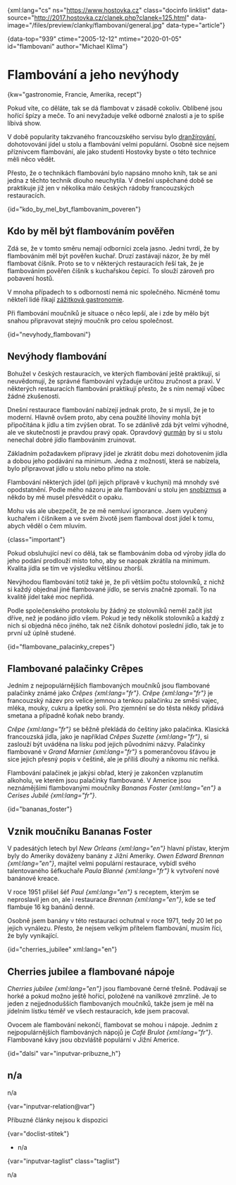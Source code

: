 
{xml:lang="cs" ns="https://www.hostovka.cz" class="docinfo linklist" data-source="http://2017.hostovka.cz/clanek.php?clanek=125.html" data-image="/files/preview/clanky/flambovani/general.jpg" data-type="article"}

{data-top="939" ctime="2005-12-12" mtime="2020-01-05" id="flambovani" author="Michael Klíma"}

# Flambování a jeho nevýhody

<!-- generated attribute kw by user_updatekw.sh on 2020-07-05, do not edit -->

{kw="gastronomie, Francie, Amerika, recept"}

Pokud víte, co děláte, tak se dá flambovat v zásadě cokoliv. Oblíbené jsou hořící špízy a meče. To ani nevyžaduje velké odborné znalosti a je to spíše líbivá show.

V době popularity takzvaného francouzského servisu bylo [dranžírování][1], dohotovování jídel u stolu a flambování velmi populární. Osobně sice nejsem příznivcem flambování, ale jako studenti Hostovky byste o této technice měli něco vědět.

Přesto, že o technikách flambování bylo napsáno mnoho knih, tak se ani jedna z těchto technik dlouho neuchytila. V dnešní uspěchané době se praktikuje již jen v několika málo českých rádoby francouzských restauracích.

{id="kdo\_by\_mel\_byt\_flambovanim_poveren"}

## Kdo by měl být flambováním pověřen

Zdá se, že v tomto směru nemají odborníci zcela jasno. Jedni tvrdí, že by flambováním měl být pověřen kuchař. Druzí zastávají názor, že by měl flambovat číšník. Proto se to v některých restauracích řeší tak, že je flambováním pověřen číšník s kuchařskou čepicí. To slouží zároveň pro pobavení hostů.

V mnoha případech to s odborností nemá nic společného. Nicméně tomu někteří lidé říkají [zážitková gastronomie][2].

Při flambování moučníků je situace o něco lepší, ale i zde by mělo být snahou připravovat stejný moučník pro celou společnost.

{id="nevyhody_flambovani"}

## Nevýhody flambování

Bohužel v českých restauracích, ve kterých flambování ještě praktikují, si neuvědomují, že správné flambování vyžaduje určitou zručnost a praxi. V některých restauracích flambování praktikují přesto, že s ním nemají vůbec žádné zkušenosti.

Dnešní restaurace flambování nabízejí jednak proto, že si myslí, že je to moderní. Hlavně ovšem proto, aby cena použité lihoviny mohla být připočítána k jídlu a tím zvýšen obrat. To se zdánlivě zdá být velmi výhodné, ale ve skutečnosti je pravdou pravý opak. Opravdový [gurmán][3] by si u stolu nenechal dobré jídlo flambováním zruinovat.

Základním požadavkem přípravy jídel je zkrátit dobu mezi dohotovením jídla a dobou jeho podávání na minimum. Jedna z možností, která se nabízela, bylo připravovat jídlo u stolu nebo přímo na stole.

Flambování některých jídel (při jejich přípravě v kuchyni) má mnohdy své opodstatnění. Podle mého názoru je ale flambování u stolu jen [snobizmus][4] a někdo by mě musel přesvědčit o opaku.

Mohu vás ale ubezpečit, že ze mě nemluví ignorance. Jsem vyučený kuchařem i číšníkem a ve svém životě jsem flamboval dost jídel k tomu, abych věděl o čem mluvím.

{class="important"}

Pokud obsluhující neví co dělá, tak se flambováním doba od výroby jídla do jeho podání prodlouží místo toho, aby se naopak zkrátila na minimum. Kvalita jídla se tím ve výsledku většinou zhorší.

Nevýhodou flambování totiž také je, že při větším počtu stolovníků, z nichž si každý objednal jiné flambované jídlo, se servis značně zpomalí. To na kvalitě jídel také moc nepřidá.

Podle společenského protokolu by žádný ze stolovníků neměl začít jíst dříve, než je podáno jídlo všem. Pokud je tedy několik stolovníků a každý z nich si objedná něco jiného, tak než číšník dohotoví poslední jídlo, tak je to první už úplně studené.

{id="flambovane\_palacinky\_crepes"}

## Flambované palačinky Crêpes

Jedním z nejpopulárnějších flambovaných moučníků jsou flambované palačinky známé jako _Crêpes {xml:lang="fr"}_. _Crêpe {xml:lang="fr"}_ je francouzský název pro velice jemnou a tenkou palačinku ze směsi vajec, mléka, mouky, cukru a špetky soli. Pro zjemnění se do těsta někdy přidává smetana a případně koňak nebo brandy.

_Crêpe {xml:lang="fr"}_ se běžně překládá do češtiny jako palačinka. Klasická francouzská jídla, jako je například _Crêpes Suzette {xml:lang="fr"}_, si zaslouží být uváděna na lísku pod jejich původními názvy. Palačinky flambované v _Grand Marnier {xml:lang="fr"}_ s pomerančovou šťávou je sice jejich přesný popis v češtině, ale je příliš dlouhý a nikomu nic neříká.

Flambování palačinek je jakýsi obřad, který je zakončen vzplanutím alkoholu, ve kterém jsou palačinky flambované. V Americe jsou neznámějšími flambovanými moučníky _Bananas Foster {xml:lang="en"}_ a _Cerises Jubilé {xml:lang="fr"}_.

{id="bananas_foster"}

## Vznik moučníku Bananas Foster

V padesátých letech byl _New Orleans {xml:lang="en"}_ hlavní přístav, kterým byly do Ameriky dováženy banány z Jižní Ameriky. _Owen Edward Brennan {xml:lang="en"}_, majitel velmi populární restaurace, vybídl svého talentovaného šéfkuchaře _Paula Blanné {xml:lang="fr"}_ k vytvoření nové banánové kreace.

V roce 1951 přišel šéf _Paul {xml:lang="en"}_ s receptem, kterým se neproslavil jen on, ale i restaurace _Brennan {xml:lang="en"}_, kde se teď flambuje 16 kg banánů denně.

Osobně jsem banány v této restauraci ochutnal v roce 1971, tedy 20 let po jejich vynálezu. Přesto, že nejsem velkým přítelem flambování, musím říci, že byly vynikající.

{id="cherries_jubilee" xml:lang="en"}

## Cherries jubilee a flambované nápoje

_Cherries jubilee {xml:lang="en"}_ jsou flambované černé třešně. Podávají se horké a pokud možno ještě hořící, položené na vanilkové zmrzlině. Je to jeden z nejjednodušších flambovaných moučníků, takže jsem je měl na jídelním lístku téměř ve všech restauracích, kde jsem pracoval.

Ovocem ale flambování nekončí, flambovat se mohou i nápoje. Jedním z nejpopulárnějších flambováných nápojů je _Café Brulot {xml:lang="fr"}_. Flambované kávy jsou obzvláště populární v Jižní Americe.

{id="dalsi" var="inputvar-pribuzne_h"}

## n/a

n/a

{var="inputvar-relation@var"}

Příbuzné články nejsou k dispozici

{var="doclist-stitek"}

  * n/a

{var="inputvar-taglist" class="taglist"}

n/a

 [1]: jevistni_kuchyne#dranzirovani_a_sotyrovani
 [2]: zazitkova_gastronomie
 [3]: gastronomove#gurman
 [4]: gastronomove#snob

